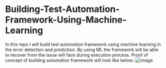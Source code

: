 # Building-Test-Automation-Framework-Using-Machine-Learning
In this repo I will build test automation framework using machine learning in the error detection and prediction. By using ML the framework will be able to recover from the issue will face during execution process.
Proof of concept of building automation framework will look like below:
![image](https://user-images.githubusercontent.com/73906550/139382494-58696789-ce51-4ba4-8dfb-c021622c715b.png)
